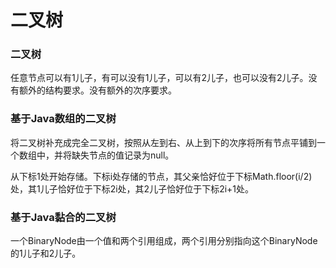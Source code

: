 # 二叉树

### 二叉树

任意节点可以有1儿子，有可以没有1儿子，可以有2儿子，也可以没有2儿子。没有额外的结构要求。没有额外的次序要求。

### 基于Java数组的二叉树

将二叉树补充成完全二叉树，按照从左到右、从上到下的次序将所有节点平铺到一个数组中，并将缺失节点的值记录为null。

从下标1处开始存储。下标i处存储的节点，其父亲恰好位于下标Math.floor(i/2)处，其1儿子恰好位于下标2i处，其2儿子恰好位于下标2i+1处。

### 基于Java黏合的二叉树

一个BinaryNode由一个值和两个引用组成，两个引用分别指向这个BinaryNode的1儿子和2儿子。
